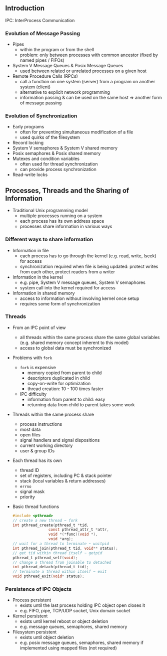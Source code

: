 ## Introduction
IPC: InterProcess Communication
### Evolution of Message Passing
* Pipes
    - within the program or from the shell
    - problem: only between processes with common ancestor (fixed by named pipes / FIFOs)
* System V Message Queues & Posix Message Queues
    - used between related or unrelated processes on a given host
* Remote Procedure Calls (RPCs)
    - call a function on one system (server) from a program on another system (client)
    - alternative to explicit network programming
    - information passing & can be used on the same host => another form of message passing
### Evolution  of Synchronization
* Early programs
    - often for preventing simultaneous modification of a file
    - used quirks of the filesystem
* Record locking
* System V semaphores & System V shared memory
* Posix semaphores & Posix shared memory
* Mutexes and condition variables
    - often used for thread synchronization
    - can provide process synchronization
* Read-write locks

## Processes, Threads and the Sharing of Information
* Traditional Unix programming model
    - multiple processes running on a system
    - each process has its own address space
    - processes share information in various ways
### Different ways to share information
* Information in file
    - each process has to go through the kernel (e.g. read, write, lseek) for access
    - synchronization required when file is being updated: protect writes from each other, protect readers from a writer
* Information in the kernel
    - e.g. pipe, System V message queues, System V semaphores
    - system call into the kernel required for access
* Information in shared memory
    - access to information without involving kernel once setup
    - requires some form of synchronization

### Threads
* From an IPC point of view
    - all threads within the same process share the same global variables (e.g. shared memory concept inherent to this model)
    - access to global data must be synchronized
* Problems with `fork`
    - `fork` is expensive
        + memory copied from parent to child
        + descriptors duplicated in child
        + copy-on-write for optimization
        + thread creation: 10 - 100 times faster
    - IPC difficulty
        + information from parent to child: easy
        + returning data from child to parent takes some work
* Threads within the same process share
    - process instructions
    - most data
    - open files
    - signal handlers and signal dispositions
    - current working directory
    - user & group IDs
* Each thread has its own
    - thread ID
    - set of registers, including PC & stack pointer
    - stack (local variables & return addresses)
    - `errno`
    - signal mask
    - priority
* Basic thread functions

    ```c
    #include <pthread>
    // create a new thread ~ fork
    int pthread_create(pthread_t *tid, 
                    const pthread_attr_t *attr,
                    void *(*func)(void *),
                    void *arg);
    // wait for a thread to terminate ~ waitpid
    int pthread_join(pthread_t tid, void** status);
    // get tid within thread itself ~ getpid
    pthread_t pthread_self(void);
    // change a thread from joinable to detached
    int pthread_detach(pthread_t tid);
    // terminate a thread within itself ~ exit
    void pthread_exit(void* status);
    ```

### Persistence of IPC Objects
* Process persistent
    - exists until the last process holding IPC object open closes it
    - e.g. FIFO, pipe, TCP/UDP socket, Unix domain socket
* Kernel persistent
    - exists until kernel reboot or object deletion
    - e.g. message queues, semaphores, shared memory
* Filesystem persistent
    - exists until object deletion
    - e.g. posix message queues, semaphores, shared memory if implemented using mapped files (not required)
